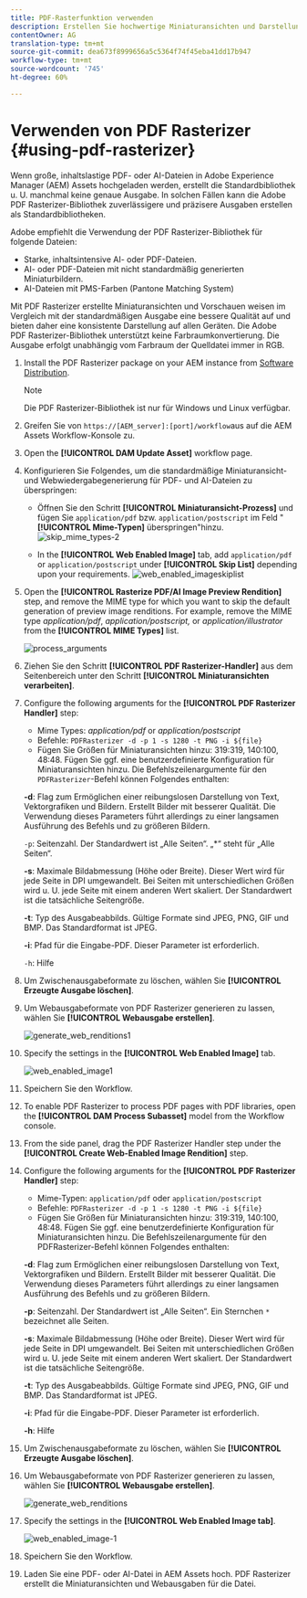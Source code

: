 ```yaml
---
title: PDF-Rasterfunktion verwenden
description: Erstellen Sie hochwertige Miniaturansichten und Darstellungen mit der Adobe PDF Raster-Bibliothek.
contentOwner: AG
translation-type: tm+mt
source-git-commit: dea673f8999656a5c5364f74f45eba41dd17b947
workflow-type: tm+mt
source-wordcount: '745'
ht-degree: 60%

---
```



# Verwenden von PDF Rasterizer {#using-pdf-rasterizer}

Wenn große, inhaltslastige PDF- oder AI-Dateien in Adobe Experience Manager (AEM) Assets hochgeladen werden, erstellt die Standardbibliothek u. U. manchmal keine genaue Ausgabe. In solchen Fällen kann die Adobe PDF Rasterizer-Bibliothek zuverlässigere und präzisere Ausgaben erstellen als Standardbibliotheken.

Adobe empfiehlt die Verwendung der PDF Rasterizer-Bibliothek für folgende Dateien:

* Starke, inhaltsintensive AI- oder PDF-Dateien.
* AI- oder PDF-Dateien mit nicht standardmäßig generierten Miniaturbildern.
* AI-Dateien mit PMS-Farben (Pantone Matching System)

Mit PDF Rasterizer erstellte Miniaturansichten und Vorschauen weisen im Vergleich mit der standardmäßigen Ausgabe eine bessere Qualität auf und bieten daher eine konsistente Darstellung auf allen Geräten. Die Adobe PDF Rasterizer-Bibliothek unterstützt keine Farbraumkonvertierung. Die Ausgabe erfolgt unabhängig vom Farbraum der Quelldatei immer in RGB.

1. Install the PDF Rasterizer package on your AEM instance from [Software Distribution](https://experience.adobe.com/#/downloads/content/software-distribution/en/aem.html?package=/content/software-distribution/en/details.html/content/dam/aem/public/adobe/packages/cq640/product/assets/aem-assets-pdf-rasterizer-pkg).

   >[!NOTE]
   >
   >Die PDF Rasterizer-Bibliothek ist nur für Windows und Linux verfügbar.

1. Greifen Sie von `https://[AEM_server]:[port]/workflow`aus auf die AEM Assets Workflow-Konsole zu.
1. Open the **[!UICONTROL DAM Update Asset]** workflow page.
1. Konfigurieren Sie Folgendes, um die standardmäßige Miniaturansicht- und Webwiedergabegenerierung für PDF- und AI-Dateien zu überspringen:

   * Öffnen Sie den Schritt **[!UICONTROL Miniaturansicht-Prozess]** und fügen Sie `application/pdf` bzw. `application/postscript` im Feld &quot; **[!UICONTROL Mime-Typen]** überspringen&quot;hinzu.
   ![skip_mime_types-2](assets/skip_mime_types-2.png)

   * In the **[!UICONTROL Web Enabled Image]** tab, add `application/pdf` or `application/postscript` under **[!UICONTROL Skip List]** depending upon your requirements.
   ![web_enabled_imageskiplist](assets/web_enabled_imageskiplist.png)

1. Open the **[!UICONTROL Rasterize PDF/AI Image Preview Rendition]** step, and remove the MIME type for which you want to skip the default generation of preview image renditions. For example, remove the MIME type *application/pdf*, *application/postscript,* or *application/illustrator* from the **[!UICONTROL MIME Types]** list.

   ![process_arguments](assets/process_arguments.png)

1. Ziehen Sie den Schritt **[!UICONTROL PDF Rasterizer-Handler]** aus dem Seitenbereich unter den Schritt **[!UICONTROL Miniaturansichten verarbeiten]**.
1. Configure the following arguments for the **[!UICONTROL PDF Rasterizer Handler]** step:

   * Mime Types: *application/pdf* or *application/postscript*
   * Befehle: `PDFRasterizer -d -p 1 -s 1280 -t PNG -i ${file}`
   * Fügen Sie Größen für Miniaturansichten hinzu: 319:319, 140:100, 48:48. Fügen Sie ggf. eine benutzerdefinierte Konfiguration für Miniaturansichten hinzu.
   Die Befehlszeilenargumente für den `PDFRasterizer`-Befehl können Folgendes enthalten:

   **-d**: Flag zum Ermöglichen einer reibungslosen Darstellung von Text, Vektorgrafiken und Bildern. Erstellt Bilder mit besserer Qualität. Die Verwendung dieses Parameters führt allerdings zu einer langsamen Ausführung des Befehls und zu größeren Bildern.

   `-p`: Seitenzahl. Der Standardwert ist „Alle Seiten“. „*“ steht für „Alle Seiten“.

   **-s**: Maximale Bildabmessung (Höhe oder Breite). Dieser Wert wird für jede Seite in DPI umgewandelt. Bei Seiten mit unterschiedlichen Größen wird u. U. jede Seite mit einem anderen Wert skaliert. Der Standardwert ist die tatsächliche Seitengröße.

   **-t**: Typ des Ausgabeabbilds. Gültige Formate sind JPEG, PNG, GIF und BMP. Das Standardformat ist JPEG.

   **-i**: Pfad für die Eingabe-PDF. Dieser Parameter ist erforderlich.

   `-h`: Hilfe

1. Um Zwischenausgabeformate zu löschen, wählen Sie **[!UICONTROL Erzeugte Ausgabe löschen]**.
1. Um Webausgabeformate von PDF Rasterizer generieren zu lassen, wählen Sie **[!UICONTROL Webausgabe erstellen]**.

   ![generate_web_renditions1](assets/generate_web_renditions1.png)

1. Specify the settings in the **[!UICONTROL Web Enabled Image]** tab.

   ![web_enabled_image1](assets/web_enabled_image1.png)

1. Speichern Sie den Workflow.
1. To enable PDF Rasterizer to process PDF pages with PDF libraries, open the **[!UICONTROL DAM Process Subasset]** model from the Workflow console.
1. From the side panel, drag the PDF Rasterizer Handler step under the **[!UICONTROL Create Web-Enabled Image Rendition]** step.
1. Configure the following arguments for the **[!UICONTROL PDF Rasterizer Handler]** step:

   * Mime-Typen: `application/pdf` oder `application/postscript`
   * Befehle: `PDFRasterizer -d -p 1 -s 1280 -t PNG -i ${file}`
   * Fügen Sie Größen für Miniaturansichten hinzu: 319:319, 140:100, 48:48. Fügen Sie ggf. eine benutzerdefinierte Konfiguration für Miniaturansichten hinzu.
   Die Befehlszeilenargumente für den PDFRasterizer-Befehl können Folgendes enthalten:

   **-d**: Flag zum Ermöglichen einer reibungslosen Darstellung von Text, Vektorgrafiken und Bildern. Erstellt Bilder mit besserer Qualität. Die Verwendung dieses Parameters führt allerdings zu einer langsamen Ausführung des Befehls und zu größeren Bildern.

   **-p**: Seitenzahl. Der Standardwert ist „Alle Seiten“. Ein Sternchen `*` bezeichnet alle Seiten.

   **-s**: Maximale Bildabmessung (Höhe oder Breite). Dieser Wert wird für jede Seite in DPI umgewandelt. Bei Seiten mit unterschiedlichen Größen wird u. U. jede Seite mit einem anderen Wert skaliert. Der Standardwert ist die tatsächliche Seitengröße.

   **-t**: Typ des Ausgabeabbilds. Gültige Formate sind JPEG, PNG, GIF und BMP. Das Standardformat ist JPEG.

   **-i**: Pfad für die Eingabe-PDF. Dieser Parameter ist erforderlich.

   **-h**: Hilfe

1. Um Zwischenausgabeformate zu löschen, wählen Sie **[!UICONTROL Erzeugte Ausgabe löschen]**.
1. Um Webausgabeformate von PDF Rasterizer generieren zu lassen, wählen Sie **[!UICONTROL Webausgabe erstellen]**.

   ![generate_web_renditions](assets/generate_web_renditions.png)

1. Specify the settings in the **[!UICONTROL Web Enabled Image tab]**.

   ![web_enabled_image-1](assets/web_enabled_image-1.png)

1. Speichern Sie den Workflow.
1. Laden Sie eine PDF- oder AI-Datei in AEM Assets hoch. PDF Rasterizer erstellt die Miniaturansichten und Webausgaben für die Datei.

